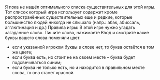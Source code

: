 Я пока не нашёл оптимального списка существительных для этой игры. Тот список который игра использует содержит кроме распространённых существительных 
еще и редкие, которые большинство людей никогда не слышало (напр.: абак, абиссаль, агглютинация и др.)
Правила игры:
В этой игре нужно угадать загаданное слово. Пишите слово, нажимаете Ввод и смотрите какие буквы вашего слова поменяли цвет.
- если указанной игроком буквы в слове нет, то буква остаётся в том же цвете;
- если буква есть, но стоит не на своем месте – буква будет подсвечиваться синим;
- если буква не только есть, но и находится в правильном месте слова, то она станет красной.
